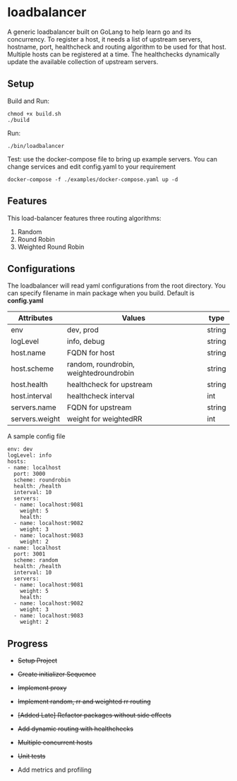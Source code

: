 # loadbalancer
A generic loadbalancer built on GoLang to help learn go and its concurrency. To register a host, it needs a list of upstream servers, hostname, port, healthcheck and routing algorithm to be used for that host. Multiple hosts can be registered at a time. The healthchecks dynamically update the available collection of upstream servers. 

## Setup
Build and Run: 
```
chmod +x build.sh
./build
```
Run:
```
./bin/loadbalancer
```
Test:
use the docker-compose file to bring up example servers. You can change services and edit config.yaml to your requirement
```
docker-compose -f ./examples/docker-compose.yaml up -d 
```
## Features
This load-balancer features three routing algorithms:
1. Random
2. Round Robin
3. Weighted Round Robin

## Configurations
The loadbalancer will read yaml configurations from the root directory. You can specify filename in main package when you build. Default is **config.yaml**

| Attributes 	|  Values 	| type
|---	|---	|---
|  env 	|   	dev, prod | string
|  logLevel 	|   info, debug |	string
|   host.name	|   FQDN for host|   string
|   host.scheme	|   random, roundrobin, weightedroundrobin | string
|   host.health	|   healthcheck for upstream | string
|   host.interval	|   healthcheck interval | int
|   servers.name	| FQDN for upstream | string
|   servers.weight	| weight for weightedRR | int


A sample config file
```
env: dev
logLevel: info
hosts: 
- name: localhost 
  port: 3000
  scheme: roundrobin
  health: /health
  interval: 10
  servers:
  - name: localhost:9081
    weight: 5
    health: 
  - name: localhost:9082
    weight: 3
  - name: localhost:9083
    weight: 2
- name: localhost 
  port: 3001
  scheme: random
  health: /health
  interval: 10
  servers:
  - name: localhost:9081
    weight: 5
    health: 
  - name: localhost:9082
    weight: 3
  - name: localhost:9083
    weight: 2

```
## Progress
* ~~Setup Project~~

* ~~Create initializer Sequence~~

* ~~Implement proxy~~

* ~~Implement random, rr and weighted rr routing~~

* ~~[Added Late] Refactor packages without side effects~~

* ~~Add dynamic routing with healthchecks~~

* ~~Multiple concurrent hosts~~

* ~~Unit tests~~

* Add metrics and profiling
